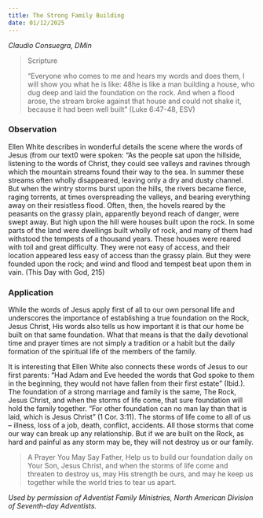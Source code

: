 ```yaml
---
title: The Strong Family Building
date: 01/12/2025
---
```


_Claudio Consuegra, DMin_

> <p>Scripture</p>
> “Everyone who comes to me and hears my words and does them, I will show you what he is like: 48he is like a man building a house, who dug deep and laid the foundation on the rock. And when a flood arose, the stream broke against that house and could not shake it, because it had been well built” (Luke 6:47-48, ESV)

### Observation

Ellen White describes in wonderful details the scene where the words of Jesus (from our text0 were spoken: “As the people sat upon the hillside, listening to the words of Christ, they could see valleys and ravines through which the mountain streams found their way to the sea. In summer these streams often wholly disappeared, leaving only a dry and dusty channel. But when the wintry storms burst upon the hills, the rivers became fierce, raging torrents, at times overspreading the valleys, and bearing everything away on their resistless flood. Often, then, the hovels reared by the peasants on the grassy plain, apparently beyond reach of danger, were swept away. But high upon the hill were houses built upon the rock. In some parts of the land were dwellings built wholly of rock, and many of them had withstood the tempests of a thousand years. These houses were reared with toil and great difficulty. They were not easy of access, and their location appeared less easy of access than the grassy plain. But they were founded upon the rock; and wind and flood and tempest beat upon them in vain. (This Day with God, 215)

### Application

While the words of Jesus apply first of all to our own personal life and underscores the importance of establishing a true foundation on the Rock, Jesus Christ, His words also tells us how important it is that our home be built on that same foundation. What that means is that the daily devotional time and prayer times are not simply a tradition or a habit but the daily formation of the spiritual life of the members of the family.

It is interesting that Ellen White also connects these words of Jesus to our first parents: “Had Adam and Eve heeded the words that God spoke to them in the beginning, they would not have fallen from their first estate” (Ibid.). The foundation of a strong marriage and family is the same, The Rock, Jesus Christ, and when the storms of life come, that sure foundation will hold the family together. “For other foundation can no man lay than that is laid, which is Jesus Christ” (1 Cor. 3:11). The storms of life come to all of us – illness, loss of a job, death, conflict, accidents. All those storms that come our way can break up any relationship. But if we are built on the Rock, as hard and painful as any storm may be, they will not destroy us or our family.

> <callout>A Prayer You May Say</callout>
> Father, Help us to build our foundation daily on Your Son, Jesus Christ, and when the storms of life come and threaten to destroy us, may His strength be ours, and may he keep us together while the world tries to tear us apart.

_Used by permission of Adventist Family Ministries, North American Division of Seventh-day Adventists._